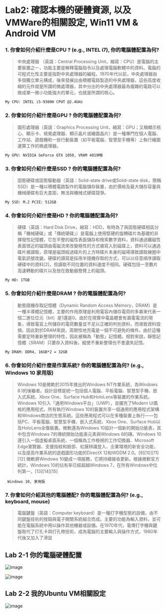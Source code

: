 # Lab2: 確認本機的硬體資源, 以及VMWare的相關設定, Win11 VM & Android VM

### 1. 你會如何介紹什麼是CPU ? (e.g., INTEL i7), 你的電腦體配置為何?
> 中央處理器 （英語：Central Processing Unit，縮寫：CPU）是電腦的主要裝置之一，功能主要是解釋電腦指令以及處理電腦軟體中的資料。電腦的可程式化性主要是指對中央處理器的編程。1970年代以前，中央處理器由多個獨立單元構成，後來發展出由積體電路製造的中央處理器，這些高度收縮的元件就是所謂的微處理器，其中分出的中央處理器最為複雜的電路可以做成單一微小功能強大的單元，也就是所謂的核心。

``My CPU: INTEL i5-9300H CPUT @2.4GHz``

### 2. 你會如何介紹什麼是GPU ? 你的電腦體配置為何?
> 圖形處理器（英語：Graphics Processing Unit，縮寫：GPU；又稱顯示核心、顯示卡、視覺處理器、顯示晶片或繪圖晶片）是一種專門在個人電腦、工作站、遊戲機和一些行動裝置（如平板電腦、智慧型手機等）上執行繪圖運算工作的微處理器。

``My GPU: NVIDIA GeForce GTX 1050, VRAM 4019MB``

### 3. 你會如何介紹什麼是SSD ? 你的電腦體配置為何?
> 固態硬碟或固態驅動器（英語：Solid-state drive或Solid-state disk，簡稱SSD）是一種以積體電路製作的電腦儲存裝置，由於價格及最大儲存容量與機械硬碟有巨大差距，無法與機械式硬碟競爭。

``My SSD: M.2 PCIE: 512GB`` 

### 4. 你會如何介紹什麼是HD ? 你的電腦體配置為何?
> 硬碟（英語：Hard Disk Drive，縮寫：HDD，有時為了與固態硬碟相區分稱「機械硬碟」或「傳統硬碟」）是電腦上使用堅硬的旋轉碟片為基礎的非揮發性記憶體，它在平整的磁性表面儲存和檢索數字資料，資料通過離磁性表面很近的磁頭由電磁流來改變極性的方式被寫入到磁碟上，資料可以通過碟片被讀取，原理是磁頭經過碟片的上方時碟片本身的磁場導致讀取線圈中電氣訊號改變。硬碟的讀寫是採用半隨機存取的方式，可以以任意順序讀取硬碟中的資料[2]，但讀取不同位置的資料速度不相同。硬碟包括一至數片高速轉動的碟片以及放在致動器懸臂上的磁頭。

``My HD: 1TGB``


### 5. 你會如何介紹什麼是DRAM ? 你的電腦體配置為何?

> 動態隨機存取記憶體（Dynamic Random Access Memory，DRAM）是一種半導體記憶體，主要的作用原理是利用電容內儲存電荷的多寡來代表一個二進位位元（bit）是1還是0。由於在現實中電晶體會有漏電電流的現象，導致電容上所儲存的電荷數量並不足以正確的判別資料，而導致資料毀損。因此對於DRAM來說，周期性地充電是一個不可避免的條件。由於這種需要定時重新整理的特性，因此被稱為「動態」記憶體。相對來說，靜態記憶體（SRAM）只要存入資料後，縱使不重新整理也不會遺失記憶。

``My DRAM: DDR4, 16GB*2 = 32GB``

### 6. 你會如何介紹什麼是作業系統? 你的電腦體配置為何? (e.g., Windows 10 家用版)

> Windows 10是微軟於2015年推出的Windows NT作業系統，為Windows 8.1的後繼者。設計目標是統一包括個人電腦、平板電腦、智慧型手機、嵌入式系統、Xbox One、Surface Hub和HoloLens等裝置的作業系統。
Windows 10引入「通用Windows平台」（UWP），並擴充了Modern UI風格的應用程式，所有執行Windows 10的裝置共享一個通用的應用程式架構和Windows商店的生態系統。這些應用程式可以在多種裝置上執行——包括PC、平板電腦、智慧型手機、嵌入式系統、Xbox One、Surface Hub以及HoloLens全像裝置。微軟還為Windows 10設計一個新的開始功能表，其中包含Windows 7的傳統開始功能表元素與Windows 8的磚。Windows 10還引入一個虛擬桌面系統、一個稱為工作檢視的工作切換器、Microsoft Edge瀏覽器、支援指紋和臉部、虹膜辨識登入、企業環境的新安全功能，以及提高作業系統的遊戲圖形功能的DirectX 12和WDDM 2.0。[9][10][11][12]
微軟將Windows 10變成一項服務，它將持續接收更新。根據微軟官方統計，Windows 10的佔有率已經超越Windows 7，在所有Windows中位列第一。[13][14][15]

`` Windows 10, 家用版``


### 7. 你會如何介紹其他的電腦體配? 你的電腦體配置為何? (e.g., keyboard, mouse)

> 電腦鍵盤（英語：Computer keyboard）是一種打字機型態的設備，由不同鍵盤技術的按鈕與電子開關系統組合而成。主要的功能為輸入資料，並可能在電腦系統中用以操作其他機器或設備。在1970年代，電傳打字機與鍵盤取代了打孔卡與打孔帶技術，成為電腦的主要輸入與操作方式，1980年代後又加入了滑鼠

## Lab 2-1 你的電腦硬體配置

![image](https://user-images.githubusercontent.com/89304181/158043081-f673617d-f894-458c-ac6c-0f65a20937ee.png)

![image](https://user-images.githubusercontent.com/89304181/158043083-9603e479-fe58-41be-a33b-4d711fd3a474.png)



## Lab 2-2 我的Ubuntu VM相關設定

![image](https://user-images.githubusercontent.com/89304181/158042887-8e7c54bf-5626-49a7-b2c5-73d4783acb2f.png)

